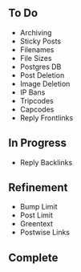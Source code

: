 ## To Do

- Archiving
- Sticky Posts
- Filenames
- File Sizes
- Postgres DB
- Post Deletion
- Image Deletion
- IP Bans
- Tripcodes
- Capcodes
- Reply Frontlinks

## In Progress

- Reply Backlinks

## Refinement

- Bump Limit
- Post Limit
- Greentext
- Postwise Links

## Complete

